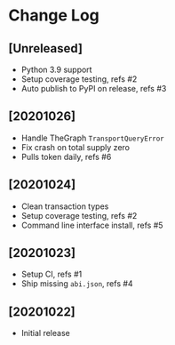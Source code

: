 # Change Log


## [Unreleased]
  - Python 3.9 support
  - Setup coverage testing, refs #2
  - Auto publish to PyPI on release, refs #3


## [20201026]
  - Handle TheGraph `TransportQueryError`
  - Fix crash on total supply zero
  - Pulls token daily, refs #6


## [20201024]
  - Clean transaction types
  - Setup coverage testing, refs #2
  - Command line interface install, refs #5


## [20201023]
  - Setup CI, refs #1
  - Ship missing `abi.json`, refs #4


## [20201022]
  - Initial release
